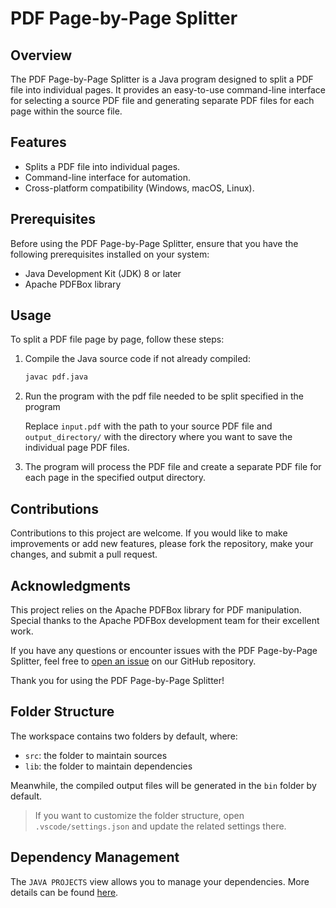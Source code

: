 # PDF Page-by-Page Splitter

## Overview

The PDF Page-by-Page Splitter is a Java program designed to split a PDF file into individual pages. It provides an easy-to-use command-line interface for selecting a source PDF file and generating separate PDF files for each page within the source file.

## Features

- Splits a PDF file into individual pages.
- Command-line interface for automation.
- Cross-platform compatibility (Windows, macOS, Linux).

## Prerequisites

Before using the PDF Page-by-Page Splitter, ensure that you have the following prerequisites installed on your system:

- Java Development Kit (JDK) 8 or later
- Apache PDFBox library

## Usage

To split a PDF file page by page, follow these steps:

1. Compile the Java source code if not already compiled:

   ```bash
   javac pdf.java
   ```

2. Run the program with the pdf file needed to be split specified in the program

   Replace `input.pdf` with the path to your source PDF file and `output_directory/` with the directory where you want to save the individual page PDF files.

3. The program will process the PDF file and create a separate PDF file for each page in the specified output directory.

## Contributions

Contributions to this project are welcome. If you would like to make improvements or add new features, please fork the repository, make your changes, and submit a pull request.

## Acknowledgments

This project relies on the Apache PDFBox library for PDF manipulation. Special thanks to the Apache PDFBox development team for their excellent work.

If you have any questions or encounter issues with the PDF Page-by-Page Splitter, feel free to [open an issue](https://github.com/your/repository/issues) on our GitHub repository.

Thank you for using the PDF Page-by-Page Splitter!

## Folder Structure

The workspace contains two folders by default, where:

- `src`: the folder to maintain sources
- `lib`: the folder to maintain dependencies

Meanwhile, the compiled output files will be generated in the `bin` folder by default.

> If you want to customize the folder structure, open `.vscode/settings.json` and update the related settings there.

## Dependency Management

The `JAVA PROJECTS` view allows you to manage your dependencies. More details can be found [here](https://github.com/microsoft/vscode-java-dependency#manage-dependencies).
